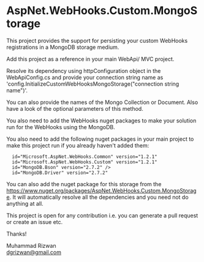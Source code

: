 # AspNet.WebHooks.Custom.MongoStorage

This project provides the support for persisting your custom WebHooks registrations in a MongoDB storage medium.

Add this project as a reference in your main WebApi/ MVC project.

Resolve its dependency using httpConfiguration object in the WebApiConfig.cs and provide your connection string name as 'config.InitializeCustomWebHooksMongoStorage("connection string name")'.

You can also provide the names of the Mongo Collection or Document. Also have a look of the optional parameters of this method.

You also need to add the WebHooks nuget packages to make your solution run for the WebHooks using the MongoDB.

You also need to add the following nuget packages in your main project to make this project run if you already haven't added them:

      id="Microsoft.AspNet.WebHooks.Common" version="1.2.1"
      id="Microsoft.AspNet.WebHooks.Custom" version="1.2.1"
      id="MongoDB.Bson" version="2.7.2" />
      id="MongoDB.Driver" version="2.7.2"
      
You can also add the nuget package for this storage from the https://www.nuget.org/packages/AspNet.WebHooks.Custom.MongoStorage.
It will automatically resolve all the dependencies and you need not do anything at all.

This project is open for any contribution i.e. you can generate a pull request or create an issue etc.


Thanks!

Muhammad Rizwan  
dgrizwan@gmail.com
